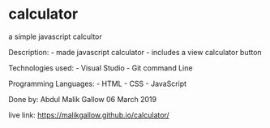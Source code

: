 # calculator
a simple javascript calcultor

Description:
    - made javascript calculator
    - includes a view calculator button

Technologies used:
      - Visual Studio
      - Git command Line

Programming Languages:
       - HTML
       - CSS
       - JavaScript

Done by: Abdul Malik Gallow 06 March 2019

live link: https://malikgallow.github.io/calculator/
    